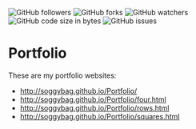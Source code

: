 ![GitHub followers](https://img.shields.io/github/followers/soggybag?style=social)
![GitHub forks](https://img.shields.io/github/forks/soggybag/Portfolio?style=social)
![GitHub watchers](https://img.shields.io/github/watchers/soggybag/Portfolio?style=social)
![GitHub code size in bytes](https://img.shields.io/github/languages/code-size/soggybag/Portfolio)
![GitHub issues](https://img.shields.io/github/issues/soggybag/Portfolio)

# Portfolio

These are my portfolio websites:

- http://soggybag.github.io/Portfolio/
- http://soggybag.github.io/Portfolio/four.html
- http://soggybag.github.io/Portfolio/rows.html
- http://soggybag.github.io/Portfolio/squares.html

<!--

TODO: Four sections with content. 

1. Statement
2. Skills
3. Experience
4. Projects/interests

TODO: Projects. Need to compile projects into a single page. 

1. Data vis
1. Tutorials - Use rows.html to list and link all tutorials. Add icons for tech and topics of each tutorial
	- React Fundamentals
	- React Timers
	- Tetris
	- ...
1. Code libraries
	- Sprite class 
	- image streak
	- Harmonograph
	- Pixelgram

You can view my design work at Behance.net

[https://www.behance.net/mitchellhudson](https://www.behance.net/mitchellhudson)

You will find art and design for completed projects and work in progress. At the moment I have been concentrating on my iOS
development skills. You can find the design work for these apps on Behance. The projects themselves exist here on Github. 

[https://github.com/soggybag/scribblegram](https://github.com/soggybag/scribblegram)

[On the App Store](https://itunes.apple.com/us/app/scribblegram/id955086437?mt=8&uo=4)

[https://github.com/soggybag/20-Life](https://github.com/soggybag/20-Life)

[On the App Store](https://itunes.apple.com/us/app/20-life/id954969580?mt=8&uo=4)


Here are a few more projects. 

[https://github.com/soggybag/Falling-Stars](https://github.com/soggybag/Falling-Stars)

[https://github.com/soggybag/Sine-Wave](https://github.com/soggybag/Sine-Wave)

[https://github.com/soggybag/Tower-Defense](https://github.com/soggybag/Tower-Defense)

## Wordpress work
I taught a class in web design using Wordpress. The class covered creating a blog theme for Wordpress from scratch and 
creating a custom web site using Wordpress as a CMS. 

### Sample Theme

A theme created (2012) as an in class example. View my blog using this theme here:
[http://www.super-freq.com](http://www.super-freq.com)

The source for the theme is here:
[https://github.com/soggybag/WP-Theme-2](https://github.com/soggybag/WP-Theme-2)

### Non-profit sites

The class would create sites for non-profit organizations when project were available. I would art direct and cosult for 
the entire class, with each student making their own version of the site. 

#### Nob Hill Gazette

This is a demo for a redesign of the Nob HillGazzette web site. I did extensive revisions of the student work for the 
client on this project. 

[http://webdevils.com/web3/nhg/](http://webdevils.com/web3/nhg/)

#### Farm2City.org
This is a student created site that was adopted and in use by the client. 

[http://www.farm2city.org](http://www.farm2city.org)

-->
